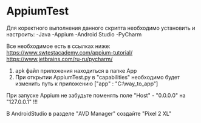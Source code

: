 # AppiumTest
Для коректного выполнения данного скрипта необходимо установить и настроить:
-Java
-Appium
-Android Studio
-PyCharm

Все необходимое есть в ссылках ниже:
https://www.swtestacademy.com/appium-tutorial/
https://www.jetbrains.com/ru-ru/pycharm/

1) apk файл приложения находиться в папке App
2) При открытии AppiumTest.py в "capabilities" необходимо будет изменить путь к приложению ["app" : "C:\\way_to_app"] 

При запуске Appium не забудьте поменять поле "Host" - "0.0.0.0" на "127.0.0.1" !!!

В AndroidStudio в разделе "AVD Manager" создайте "Pixel 2 XL" 
